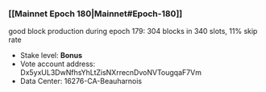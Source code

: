 ### [[Mainnet Epoch 180|Mainnet#Epoch-180]]
good block production during epoch 179: 304 blocks in 340 slots, 11% skip rate
* Stake level: **Bonus** 
* Vote account address: Dx5yxUL3DwNfhsYhLtZisNXrrecnDvoNVTougqaF7Vm
* Data Center: 16276-CA-Beauharnois
